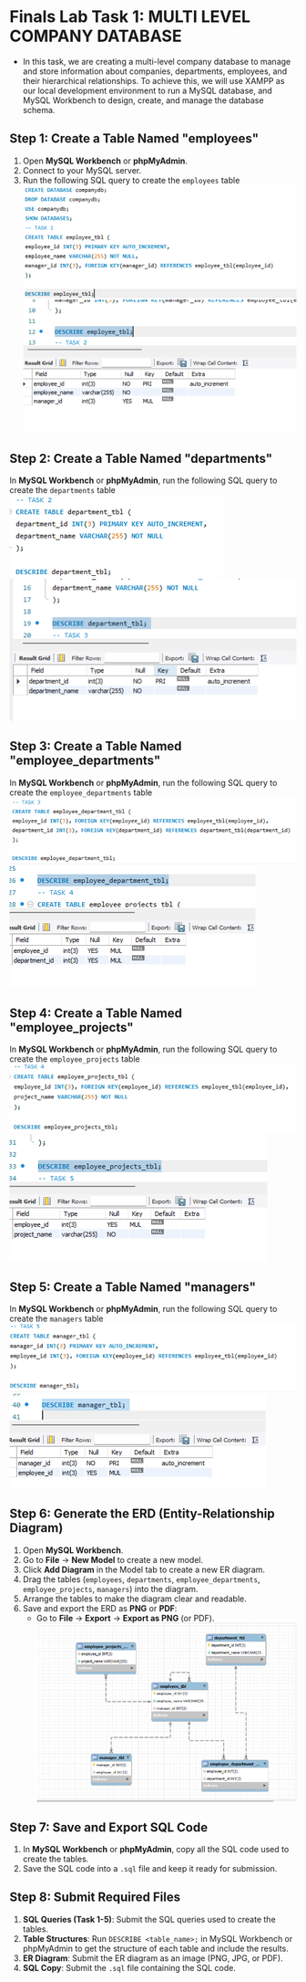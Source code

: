 # Finals Lab Task 1: MULTI LEVEL COMPANY DATABASE 
- In this task, we are creating a multi-level company database to manage and store information about companies, departments, employees, and their hierarchical relationships. To achieve this, we will use XAMPP as our local development environment to run a MySQL database, and MySQL Workbench to design, create, and manage the database schema. 
## **Step 1: Create a Table Named "employees"**
1. Open **MySQL Workbench** or **phpMyAdmin**.
2. Connect to your MySQL server.
3. Run the following SQL query to create the `employees` table
   ![image alt](https://github.com/natdungca23/EDM-PORTFOLIO/blob/a6b6a38ec5171a245df0bce694bbd4bfa97e7d72/Finals%20Task%201/Image/Screenshot%202025-04-13%20185024.png)
   ![image alt](https://github.com/natdungca23/EDM-PORTFOLIO/blob/e25cdd41fdc6d16e1d919829db48068a80507317/Finals%20Task%201/Image/task%201%20table.png)
## **Step 2: Create a Table Named "departments"**
In **MySQL Workbench** or **phpMyAdmin**, run the following SQL query to create the `departments` table
   ![image alt](https://github.com/natdungca23/EDM-PORTFOLIO/blob/a6b6a38ec5171a245df0bce694bbd4bfa97e7d72/Finals%20Task%201/Image/Screenshot%202025-04-13%20185115.png)
   ![image alt](https://github.com/natdungca23/EDM-PORTFOLIO/blob/e25cdd41fdc6d16e1d919829db48068a80507317/Finals%20Task%201/Image/task%202%20table.png)
## **Step 3: Create a Table Named "employee_departments"**
In **MySQL Workbench** or **phpMyAdmin**, run the following SQL query to create the `employee_departments` table
   ![image alt](https://github.com/natdungca23/EDM-PORTFOLIO/blob/a6b6a38ec5171a245df0bce694bbd4bfa97e7d72/Finals%20Task%201/Image/Screenshot%202025-04-13%20185133.png)
   ![image alt](https://github.com/natdungca23/EDM-PORTFOLIO/blob/e25cdd41fdc6d16e1d919829db48068a80507317/Finals%20Task%201/Image/task%203%20table.png)
## **Step 4: Create a Table Named "employee_projects"**
In **MySQL Workbench** or **phpMyAdmin**, run the following SQL query to create the `employee_projects` table
   ![image alt](https://github.com/natdungca23/EDM-PORTFOLIO/blob/a6b6a38ec5171a245df0bce694bbd4bfa97e7d72/Finals%20Task%201/Image/Screenshot%202025-04-13%20185148.png)
   ![image alt](https://github.com/natdungca23/EDM-PORTFOLIO/blob/e25cdd41fdc6d16e1d919829db48068a80507317/Finals%20Task%201/Image/task%204%20table.png)
## **Step 5: Create a Table Named "managers"**
In **MySQL Workbench** or **phpMyAdmin**, run the following SQL query to create the `managers` table
   ![image alt](https://github.com/natdungca23/EDM-PORTFOLIO/blob/a6b6a38ec5171a245df0bce694bbd4bfa97e7d72/Finals%20Task%201/Image/Screenshot%202025-04-13%20185158.png)
   ![image alt](https://github.com/natdungca23/EDM-PORTFOLIO/blob/e25cdd41fdc6d16e1d919829db48068a80507317/Finals%20Task%201/Image/task%205%20table.png)
## **Step 6: Generate the ERD (Entity-Relationship Diagram)**
1. Open **MySQL Workbench**.
2. Go to **File** → **New Model** to create a new model.
3. Click **Add Diagram** in the Model tab to create a new ER diagram.
4. Drag the tables (`employees`, `departments`, `employee_departments`, `employee_projects`, `managers`) into the diagram.
5. Arrange the tables to make the diagram clear and readable.
6. Save and export the ERD as **PNG** or **PDF**:
   - Go to **File** → **Export** → **Export as PNG** (or PDF).
   ![image alt](https://github.com/natdungca23/EDM-PORTFOLIO/blob/a6b6a38ec5171a245df0bce694bbd4bfa97e7d72/Finals%20Task%201/Image/Screenshot%202025-04-13%20185933.png)
## **Step 7: Save and Export SQL Code**
1. In **MySQL Workbench** or **phpMyAdmin**, copy all the SQL code used to create the tables.
2. Save the SQL code into a `.sql` file and keep it ready for submission.
## **Step 8: Submit Required Files**
1. **SQL Queries (Task 1-5)**: Submit the SQL queries used to create the tables.
2. **Table Structures**: Run `DESCRIBE <table_name>;` in MySQL Workbench or phpMyAdmin to get the structure of each table and include the results.
3. **ER Diagram**: Submit the ER diagram as an image (PNG, JPG, or PDF).
4. **SQL Copy**: Submit the `.sql` file containing the SQL code.

